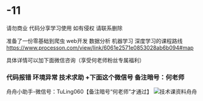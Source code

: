 # -11
请勿商业 代码分享学习使用
如有侵权  请联系删除

准备了一份零基础到爬虫 web开发 数据分析  机器学习 深度学习的课程路线 
https://www.processon.com/view/link/6061e2571e0853028ab6b094#map

具体详情可以加下面微信咨询（享受何老师粉丝专属福利）

### 代码报错 环境异常 技术求助 +下面这个微信号 备注暗号：何老师
舟舟小助手-微信号：TuLing060【备注暗号“何老师”才通过】
![技术课资料舟舟]([技术课资料舟舟.png](https://github.com/yufeng8/TLPython-code/blob/70b646fe2a921507b50e1f09e87c4937de0eebe8/%E5%9B%9B%E6%9C%88-%E4%BD%95%E8%80%81%E5%B8%883%20-24.8.19.png))
